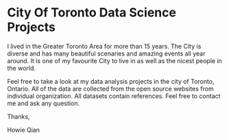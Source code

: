 # City Of Toronto Data Science Projects

I lived in the Greater Toronto Area for more than 15 years. The City is diverse and has many beautiful scenaries and amazing events all year around. It is one of my favourite City to live in as well as the nicest people in the world.

Feel free to take a look at my data analysis projects in the city of Toronto, Ontario. All of the data are collected from the open source websites from individual organization. All datasets contain references. Feel free to contact me and ask any question. 

Thanks,

Howie Qian
